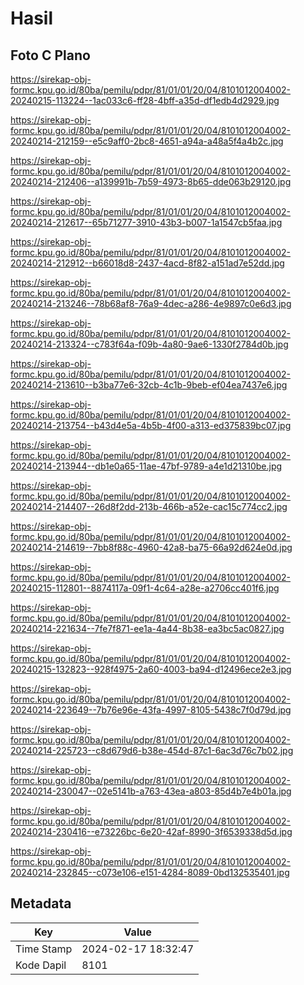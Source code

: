 # Hasil

## Foto C Plano

https://sirekap-obj-formc.kpu.go.id/80ba/pemilu/pdpr/81/01/01/20/04/8101012004002-20240215-113224--1ac033c6-ff28-4bff-a35d-df1edb4d2929.jpg

https://sirekap-obj-formc.kpu.go.id/80ba/pemilu/pdpr/81/01/01/20/04/8101012004002-20240214-212159--e5c9aff0-2bc8-4651-a94a-a48a5f4a4b2c.jpg

https://sirekap-obj-formc.kpu.go.id/80ba/pemilu/pdpr/81/01/01/20/04/8101012004002-20240214-212406--a139991b-7b59-4973-8b65-dde063b29120.jpg

https://sirekap-obj-formc.kpu.go.id/80ba/pemilu/pdpr/81/01/01/20/04/8101012004002-20240214-212617--65b71277-3910-43b3-b007-1a1547cb5faa.jpg

https://sirekap-obj-formc.kpu.go.id/80ba/pemilu/pdpr/81/01/01/20/04/8101012004002-20240214-212912--b66018d8-2437-4acd-8f82-a151ad7e52dd.jpg

https://sirekap-obj-formc.kpu.go.id/80ba/pemilu/pdpr/81/01/01/20/04/8101012004002-20240214-213246--78b68af8-76a9-4dec-a286-4e9897c0e6d3.jpg

https://sirekap-obj-formc.kpu.go.id/80ba/pemilu/pdpr/81/01/01/20/04/8101012004002-20240214-213324--c783f64a-f09b-4a80-9ae6-1330f2784d0b.jpg

https://sirekap-obj-formc.kpu.go.id/80ba/pemilu/pdpr/81/01/01/20/04/8101012004002-20240214-213610--b3ba77e6-32cb-4c1b-9beb-ef04ea7437e6.jpg

https://sirekap-obj-formc.kpu.go.id/80ba/pemilu/pdpr/81/01/01/20/04/8101012004002-20240214-213754--b43d4e5a-4b5b-4f00-a313-ed375839bc07.jpg

https://sirekap-obj-formc.kpu.go.id/80ba/pemilu/pdpr/81/01/01/20/04/8101012004002-20240214-213944--db1e0a65-11ae-47bf-9789-a4e1d21310be.jpg

https://sirekap-obj-formc.kpu.go.id/80ba/pemilu/pdpr/81/01/01/20/04/8101012004002-20240214-214407--26d8f2dd-213b-466b-a52e-cac15c774cc2.jpg

https://sirekap-obj-formc.kpu.go.id/80ba/pemilu/pdpr/81/01/01/20/04/8101012004002-20240214-214619--7bb8f88c-4960-42a8-ba75-66a92d624e0d.jpg

https://sirekap-obj-formc.kpu.go.id/80ba/pemilu/pdpr/81/01/01/20/04/8101012004002-20240215-112801--8874117a-09f1-4c64-a28e-a2706cc401f6.jpg

https://sirekap-obj-formc.kpu.go.id/80ba/pemilu/pdpr/81/01/01/20/04/8101012004002-20240214-221634--7fe7f871-ee1a-4a44-8b38-ea3bc5ac0827.jpg

https://sirekap-obj-formc.kpu.go.id/80ba/pemilu/pdpr/81/01/01/20/04/8101012004002-20240215-132823--928f4975-2a60-4003-ba94-d12496ece2e3.jpg

https://sirekap-obj-formc.kpu.go.id/80ba/pemilu/pdpr/81/01/01/20/04/8101012004002-20240214-223649--7b76e96e-43fa-4997-8105-5438c7f0d79d.jpg

https://sirekap-obj-formc.kpu.go.id/80ba/pemilu/pdpr/81/01/01/20/04/8101012004002-20240214-225723--c8d679d6-b38e-454d-87c1-6ac3d76c7b02.jpg

https://sirekap-obj-formc.kpu.go.id/80ba/pemilu/pdpr/81/01/01/20/04/8101012004002-20240214-230047--02e5141b-a763-43ea-a803-85d4b7e4b01a.jpg

https://sirekap-obj-formc.kpu.go.id/80ba/pemilu/pdpr/81/01/01/20/04/8101012004002-20240214-230416--e73226bc-6e20-42af-8990-3f6539338d5d.jpg

https://sirekap-obj-formc.kpu.go.id/80ba/pemilu/pdpr/81/01/01/20/04/8101012004002-20240214-232845--c073e106-e151-4284-8089-0bd132535401.jpg


## Metadata

| Key        | Value               |
| ---------- | ------------------- |
| Time Stamp | 2024-02-17 18:32:47 |
| Kode Dapil | 8101                |



